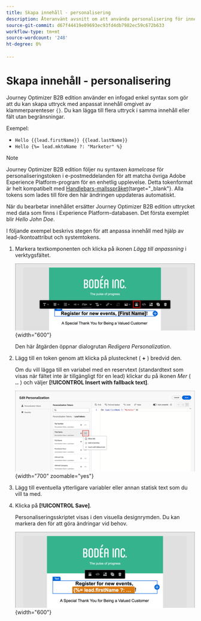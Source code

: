 ```yaml
---
title: Skapa innehåll - personalisering
description: Återanvänt avsnitt om att använda personalisering för innehållsutveckling
source-git-commit: d67f44419e09693ec93fd4db7982ec59c672b633
workflow-type: tm+mt
source-wordcount: '248'
ht-degree: 0%

---
```


# Skapa innehåll - personalisering

Journey Optimizer B2B edition använder en infogad enkel syntax som gör att du kan skapa uttryck med anpassat innehåll omgivet av klammerparenteser `{}`. Du kan lägga till flera uttryck i samma innehåll eller fält utan begränsningar.

Exempel:

* `Hello {{lead.firstName}} {{lead.lastName}}`
* `Hello {%= lead.mktoName ?: "Marketer" %}`

>[!NOTE]
>
>Journey Optimizer B2B edition följer nu syntaxen _kamelcase_ för personaliseringstoken i e-postmeddelanden för att matcha övriga Adobe Experience Platform-program för en enhetlig upplevelse. Detta tokenformat är helt kompatibelt med [Handlebars-mallsspråket](https://handlebarsjs.com/guide/#what-is-handlebars){target="_blank"}. Alla tokens som lades till före den här ändringen uppdateras automatiskt.

När du bearbetar innehållet ersätter Journey Optimizer B2B edition uttrycket med data som finns i Experience Platform-databasen. Det första exemplet blir _Hello John Doe_.

I följande exempel beskrivs stegen för att anpassa innehåll med hjälp av lead-/kontoattribut och systemtokens.

1. Markera textkomponenten och klicka på ikonen _Lägg till anpassning_ i verktygsfältet.

   ![Klicka på ikonen Anpassa ](../assets/content-design-shared/visual-designer-personalize-icon.png){width="600"}

   Den här åtgärden öppnar dialogrutan _Redigera Personalization_.

1. Lägg till en token genom att klicka på plustecknet ( **+** ) bredvid den.

   Om du vill lägga till en variabel med en reservtext (standardtext som visas när fältet inte är tillgängligt för en lead) klickar du på ikonen _Mer_ ( **..** ) och väljer **[!UICONTROL Insert with fallback text]**.

   ![Skapa personlig text med hjälp av variabler](../assets/content-design-shared/visual-designer-personalize-dialog-handlebar.png){width="700" zoomable="yes"}

1. Lägg till eventuella ytterligare variabler eller annan statisk text som du vill ta med.

1. Klicka på **[!UICONTROL Save]**.

   Personaliseringsskriptet visas i den visuella designrymden. Du kan markera den för att göra ändringar vid behov.

   ![Välj anpassningsskript](../assets/content-design-shared/visual-designer-select-personalization-script.png){width="600"}
